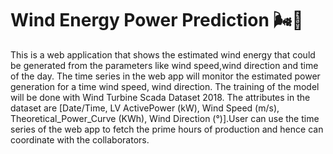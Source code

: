 # Wind Energy Power Prediction 🌬🍃

This is a web application that shows the estimated wind energy that could be generated from the parameters like wind speed,wind direction and time of the day. The time series in the web app will monitor the estimated power generation for a time wind speed, wind direction. The training of the model will be done with Wind Turbine Scada Dataset 2018. The attributes in the dataset are [Date/Time, LV ActivePower (kW), Wind Speed (m/s), Theoretical_Power_Curve (KWh), Wind Direction (°)].User can use the time series of the web app to fetch the prime hours of production and hence can coordinate with the collaborators.
